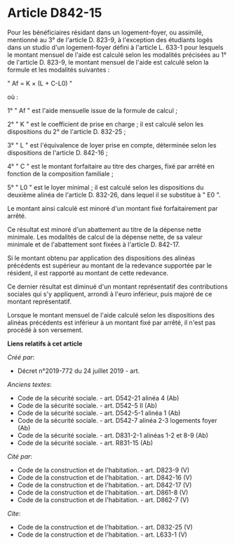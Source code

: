 # Article D842-15

Pour les bénéficiaires résidant dans un logement-foyer, ou assimilé, mentionné au 3° de l'article D. 823-9, à l'exception des
étudiants logés dans un studio d'un logement-foyer défini à l'article L. 633-1 pour lesquels le montant mensuel de l'aide est
calculé selon les modalités précisées au 1° de l'article D. 823-9, le montant mensuel de l'aide est calculé selon la formule
et les modalités suivantes : 

" Af = K × (L + C-L0) " 

où : 

1° " Af " est l'aide mensuelle issue de la formule de calcul ; 

2° " K " est le coefficient de prise en charge ; il est calculé selon les dispositions du 2° de l'article D. 832-25 ; 

3° " L " est l'équivalence de loyer prise en compte, déterminée selon les dispositions de l'article D. 842-16 ; 

4° " C " est le montant forfaitaire au titre des charges, fixé par arrêté en fonction de la composition familiale ; 

5° " L0 " est le loyer minimal ; il est calculé selon les dispositions du deuxième alinéa de l'article D. 832-26, dans lequel
il se substitue à " E0 ". 

Le montant ainsi calculé est minoré d'un montant fixé forfaitairement par arrêté. 

Ce résultat est minoré d'un abattement au titre de la dépense nette minimale. Les modalités de calcul de la dépense nette, de
sa valeur minimale et de l'abattement sont fixées à l'article D. 842-17. 

Si le montant obtenu par application des dispositions des alinéas précédents est supérieur au montant de la redevance
supportée par le résident, il est rapporté au montant de cette redevance. 

Ce dernier résultat est diminué d'un montant représentatif des contributions sociales qui s'y appliquent, arrondi à l'euro
inférieur, puis majoré de ce montant représentatif. 

Lorsque le montant mensuel de l'aide calculé selon les dispositions des alinéas précédents est inférieur à un montant fixé
par arrêté, il n'est pas procédé à son versement.

**Liens relatifs à cet article**

_Créé par_:

  - Décret n°2019-772 du 24 juillet 2019 - art.

_Anciens textes_:

  - Code de la sécurité sociale. - art. D542-21 alinéa 4 (Ab)
  - Code de la sécurité sociale. - art. D542-5 II (Ab)
  - Code de la sécurité sociale. - art. D542-5-1 alinéa 1 (Ab)
  - Code de la sécurité sociale. - art. D542-7 alinéa 2-3 logements foyer (Ab)
  - Code de la sécurité sociale. - art. D831-2-1 alinéas 1-2 et 8-9 (Ab)
  - Code de la sécurité sociale. - art. R831-15 (Ab)

_Cité par_:

  - Code de la construction et de l'habitation. - art. D823-9 (V)
  - Code de la construction et de l'habitation. - art. D842-16 (V)
  - Code de la construction et de l'habitation. - art. D842-17 (V)
  - Code de la construction et de l'habitation. - art. D861-8 (V)
  - Code de la construction et de l'habitation. - art. D862-7 (V)

_Cite_:

  - Code de la construction et de l'habitation. - art. D832-25 (V)
  - Code de la construction et de l'habitation. - art. L633-1 (V)
